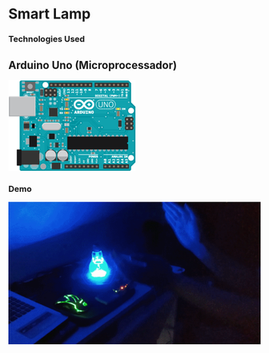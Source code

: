 # Smart Lamp

### Technologies Used

## Arduino Uno (Microprocessador)
[![alt text](/Figures/arduino.png)](https://www.arduino.cc/)

### Demo
![alt text](/Figures/demo.gif)